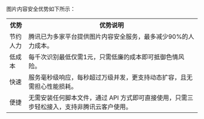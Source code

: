 图片内容安全优势如下所示：
<table>
<tr>
<th width="10%">优势</th>
<th>优势说明</th>
</tr>
<tr>
<td>节约人力</td>
<td>腾讯已为多家平台提供图片内容安全服务，最多减少90%的人力成本。</td>
</tr>
<tr>
<td>低成本</td>
<td>每千次识别最低仅需1元，只需低廉的成本即可抵御色情风险。</td>
</tr>
<tr>
<td>快速</td>
<td>服务毫秒级响应，每秒超过万级并发，更支持动态扩容，且无需担心性能损耗。</td>
</tr>
<tr>
<td>便捷</td>
<td>无需安装任何脚本文件，通过 API 方式即可直接使用，只需三步轻松接入，支持非腾讯云客户使用。</td>
</tr>
</table>
